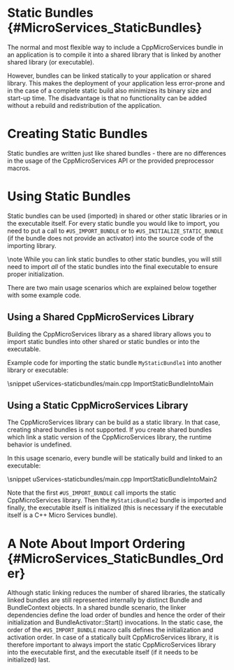 Static Bundles    {#MicroServices_StaticBundles}
==============

The normal and most flexible way to include a CppMicroServices bundle in an application is to compile
it into a shared library that is linked by another shared library (or executable).

However, bundles can be linked statically to your application or shared library. This makes the deployment
of your application less error-prone and in the case of a complete static build also minimizes its binary
size and start-up time. The disadvantage is that no functionality can be added without a rebuild and
redistribution of the application.

# Creating Static Bundles

Static bundles are written just like shared bundles - there are no differences in the usage of the
CppMicroServices API or the provided preprocessor macros.

# Using Static Bundles

Static bundles can be used (imported) in shared or other static libraries or in the executable itself.
For every static bundle you would like to import, you need to put a call to `#US_IMPORT_BUNDLE` or
to `#US_INITIALIZE_STATIC_BUNDLE` (if the bundle does not provide an activator) into the
source code of the importing library.

\note While you can link static bundles to other static bundles, you will still need to
import *all* of the static bundles into the final executable to ensure proper initialization.

There are two main usage scenarios which are explained below together with some example code.

## Using a Shared CppMicroServices Library

Building the CppMicroServices library as a shared library allows you to import static bundles into other
shared or static bundles or into the executable.

Example code for importing the static bundle `MyStaticBundle1` into another library
or executable:

\snippet uServices-staticbundles/main.cpp ImportStaticBundleIntoMain

## Using a Static CppMicroServices Library

The CppMicroServices library can be build as a static library. In that case, creating shared
bundles is not supported. If you create shared bundles which link a static version of the
CppMicroServices library, the runtime behavior is undefined.

In this usage scenario, every bundle will be statically build and linked to an executable:

\snippet uServices-staticbundles/main.cpp ImportStaticBundleIntoMain2

Note that the first `#US_IMPORT_BUNDLE` call imports the static CppMicroServices library.
Then the `MyStaticBundle2` bundle is imported and finally, the
executable itself is initialized (this is necessary if the executable itself is
a C++ Micro Services bundle).

# A Note About Import Ordering    {#MicroServices_StaticBundles_Order}

Although static linking reduces the number of shared libraries, the statically
linked bundles are still represented internally by distinct Bundle and BundleContext
objects. In a shared bundle scenario, the linker dependencies define the load order
of bundles and hence the order of their initialization and BundleActivator::Start()
invocations. In the static case, the order of the `#US_IMPORT_BUNDLE` macro calls
defines the initialization and activation order. In case of a statically built
CppMicroServices library, it is therefore important to always import the static
CppMicroServices library into the executable first, and the executable itself
(if it needs to be initialized) last.
